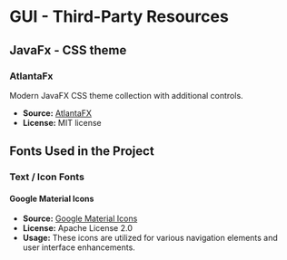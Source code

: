 # GUI - Third-Party Resources
## JavaFx - CSS theme
### AtlantaFx
Modern JavaFX CSS theme collection with additional controls.
- **Source:** [AtlantaFX](https://mkpaz.github.io/atlantafx)
- **License:** MIT license
## Fonts Used in the Project

### Text / Icon Fonts

#### Google Material Icons
- **Source:** [Google Material Icons](https://material.io/resources/icons/)
- **License:** Apache License 2.0
- **Usage:** These icons are utilized for various navigation elements and user interface enhancements.

